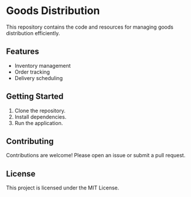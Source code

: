 # Goods Distribution

This repository contains the code and resources for managing goods distribution efficiently.

## Features
- Inventory management
- Order tracking
- Delivery scheduling

## Getting Started
1. Clone the repository.
2. Install dependencies.
3. Run the application.

## Contributing
Contributions are welcome! Please open an issue or submit a pull request.

## License
This project is licensed under the MIT License.